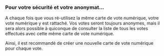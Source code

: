 ### Pour votre sécurité et votre anonymat...

A chaque fois que vous ré-utilisez la même carte de vote numérique, votre vote numérique y est rattaché. Vos votes seront toujours anonymes, mais il sera alors possible à quiconque de consulter la liste de tous les votes effectués avec cette même carte de vote numérique.

Ainsi, il est recommandé de créer une nouvelle carte de vote numérique pour chaque vote.